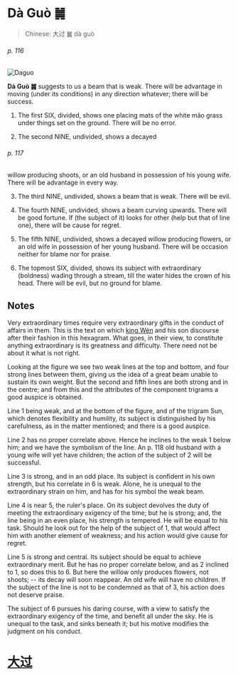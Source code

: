 # Dà Guò ䷛

> Chinese: 大过 ䷛ dà guò

###### p. 116

![Daguo](https://88o.io/wp-content/uploads/2018/09/28-e5a4a7e8bf87daguo.jpg)

**Dà Guò ䷛** suggests to us a beam that is weak. There will be advantage in moving (under its conditions) in any direction whatever; there will be success.

1. The first SIX, divided, shows one placing mats of the white mâo grass under things set on the ground. There will be no error.

2. The second NINE, undivided, shows a decayed

###### p. 117

willow producing shoots, or an old husband in possession of his young wife. There will be advantage in every way.

3. The third NINE, undivided, shows a beam that is weak. There will be evil.

4. The fourth NINE, undivided, shows a beam curving upwards. There will be good fortune. If (the subject of it) looks for other (help but that of line one), there will be cause for regret.

5. The fifth NINE, undivided, shows a decayed willow producing flowers, or an old wife in possession of her young husband. There will be occasion neither for blame nor for praise.

6. The topmost SIX, divided, shows its subject with extraordinary (boldness) wading through a stream, till the water hides the crown of his head. There will be evil, but no ground for blame.

## Notes

Very extraordinary times require very extraordinary gifts in the conduct of affairs in them. This is the text on which [king Wén](https://en.wikipedia.org/wiki/King_Wen_of_Zhou) and his son discourse after their fashion in this hexagram. What goes, in their view, to constitute anything extraordinary is its greatness and difficulty. There need not be about it what is not right.

Looking at the figure we see two weak lines at the top and bottom, and four strong lines between them, giving us the idea of a great beam unable to sustain its own weight. But the second and fifth lines are both strong and in the centre; and from this and the attributes of the component trigrams a good auspice is obtained.

Line 1 being weak, and at the bottom of the figure, and of the trigram Sun, which denotes flexibility and humility, its subject is distinguished by his carefulness, as in the matter mentioned; and there is a good auspice.

Line 2 has no proper correlate above. Hence he inclines to the weak 1 below him; and we have the symbolism of the line. An p. 118 old husband with a young wife will yet have children; the action of the subject of 2 will be successful.

Line 3 is strong, and in an odd place. Its subject is confident in his own strength, but his correlate in 6 is weak. Alone, he is unequal to the extraordinary strain on him, and has for his symbol the weak beam.

Line 4 is near 5, the ruler's place. On its subject devolves the duty of meeting the extraordinary exigency of the time; but he is strong; and, the line being in an even place, his strength is tempered. He will be equal to his task. Should he look out for the help of the subject of 1, that would affect him with another element of weakness; and his action would give cause for regret.

Line 5 is strong and central. Its subject should be equal to achieve extraordinary merit. But he has no proper correlate below, and as 2 inclined to 1, so does this to 6. But here the willow only produces flowers, not shoots; -- its decay will soon reappear. An old wife will have no children. If the subject of the line is not to be condemned as that of 3, his action does not deserve praise.

The subject of 6 pursues his daring course, with a view to satisfy the extraordinary exigency of the time, and benefit all under the sky. He is unequal to the task, and sinks beneath it; but his motive modifies the judgment on his conduct.

# [大过](./e5a4a7e8bf87daguo_cn.md)
